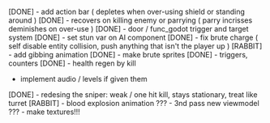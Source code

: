 [DONE] - add action bar ( depletes when over-using shield or standing around )
[DONE] - recovers on killing enemy or parrying ( parry incrisses deminishes on over-use )
[DONE] - door / func_godot trigger and target system
[DONE] - set stun var on AI component
[DONE] - fix brute charge ( self disable entity collision, push anything that isn't the player up )
[RABBIT] - add gibbing animation
[DONE] - make brute sprites
[DONE] - triggers, counters
[DONE] - health regen by kill
- implement audio / levels if given them

[DONE] - redesing the sniper: weak / one hit kill, stays stationary, treat like turret
[RABBIT] - blood explosion animation
??? - 3nd pass new viewmodel
??? - make textures!!!
